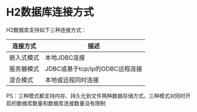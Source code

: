 # H2数据库连接方式

H2数据库支持如下三种连接方式：

| 连接方式   | 描述                           |
| ---------- | ------------------------------ |
| 嵌入式模式 | 本地JDBC连接                   |
| 服务器模式 | JDBC或基于tcp/ip的ODBC远程连接 |
| 混合模式   | 本地或远程同时连接             |


PS：三种模式都支持内存、持久化到文件两种数据存储方式。三种模式对同时开启的数据库数量和数据库连接数量没有限制
